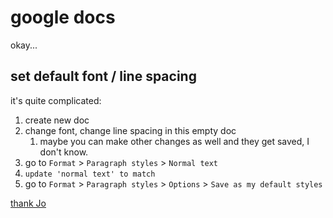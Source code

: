 # google docs

okay...

## set default font / line spacing

it's quite complicated:

1. create new doc
1. change font, change line spacing in this empty doc
    1. maybe you can make other changes as well and they get saved, I don't know.
1. go to `Format` > `Paragraph styles` > `Normal text`
1. `update 'normal text' to match`
1. go to `Format` > `Paragraph styles` > `Options` > `Save as my default styles`


[thank Jo](https://support.google.com/docs/thread/3694735?hl=en&msgid=3698044)
